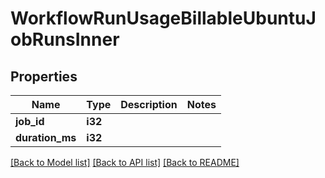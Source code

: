 # WorkflowRunUsageBillableUbuntuJobRunsInner

## Properties

Name | Type | Description | Notes
------------ | ------------- | ------------- | -------------
**job_id** | **i32** |  | 
**duration_ms** | **i32** |  | 

[[Back to Model list]](../README.md#documentation-for-models) [[Back to API list]](../README.md#documentation-for-api-endpoints) [[Back to README]](../README.md)


